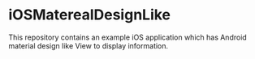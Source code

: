 # iOSMaterealDesignLike
This repository contains an example iOS application which has Android material design like View to display information.
